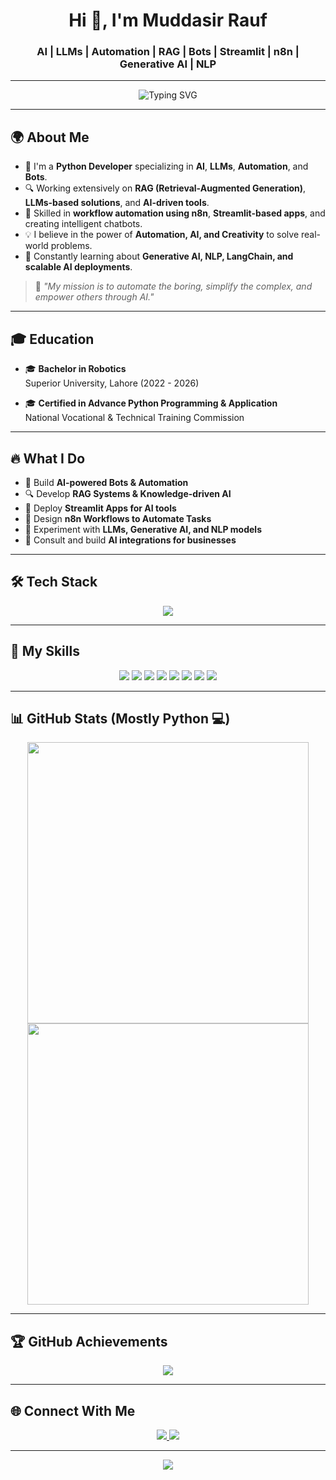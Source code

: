 <h1 align="center">Hi 👋, I'm Muddasir Rauf</h1>
<h3 align="center">AI | LLMs | Automation | RAG | Bots | Streamlit | n8n | Generative AI | NLP</h3>

---

<p align="center">
  <img src="https://readme-typing-svg.demolab.com?font=Fira+Code&size=25&pause=1000&color=00F7C7&center=true&vCenter=true&width=600&lines=AI+Developer+%7C+Automation+Specialist;LLM+Expert+%7C+RAG+Engineer;Streamlit+App+Builder+%7C+Bot+Developer;n8n+Automation+%7C+Problem+Solver;Lifelong+Learner+%7C+Tech+Explorer" alt="Typing SVG">
</p>

---

## 🌍 About Me

- 🚀 I'm a **Python Developer** specializing in **AI**, **LLMs**, **Automation**, and **Bots**.  
- 🔍 Working extensively on **RAG (Retrieval-Augmented Generation)**, **LLMs-based solutions**, and **AI-driven tools**.  
- 🎯 Skilled in **workflow automation using n8n**, **Streamlit-based apps**, and creating intelligent chatbots.  
- 💡 I believe in the power of **Automation, AI, and Creativity** to solve real-world problems.  
- 🌱 Constantly learning about **Generative AI, NLP, LangChain, and scalable AI deployments**.  

> 💬 *"My mission is to automate the boring, simplify the complex, and empower others through AI."*

---

## 🎓 Education
- 🎓 **Bachelor in Robotics**  
   Superior University, Lahore (2022 - 2026)

- 🎓 **Certified in Advance Python Programming & Application**  
   National Vocational & Technical Training Commission

---

## 🔥 What I Do
- 🤖 Build **AI-powered Bots & Automation**
- 🔍 Develop **RAG Systems & Knowledge-driven AI**
- 🚀 Deploy **Streamlit Apps for AI tools**
- 🔄 Design **n8n Workflows to Automate Tasks**
- 🧠 Experiment with **LLMs, Generative AI, and NLP models**
- 💼 Consult and build **AI integrations for businesses**

---

## 🛠 Tech Stack

<p align="center">
  <a href="#"><img src="https://skillicons.dev/icons?i=python,tensorflow,pytorch,git,github,vscode,streamlit,openai,fastapi,langchain&perline=8" /></a>
</p>

---

## 🚀 My Skills

<p align="center">
  <img src="https://img.shields.io/badge/LLMs-000000?style=for-the-badge&logo=openai&logoColor=white"/>
  <img src="https://img.shields.io/badge/RAG-0A192F?style=for-the-badge&logo=readthedocs&logoColor=white"/>
  <img src="https://img.shields.io/badge/Bots-4B8BBE?style=for-the-badge&logo=python&logoColor=white"/>
  <img src="https://img.shields.io/badge/Automation-n8n-orange?style=for-the-badge&logo=n8n&logoColor=white"/>
  <img src="https://img.shields.io/badge/Streamlit-FF4B4B?style=for-the-badge&logo=streamlit&logoColor=white"/>
  <img src="https://img.shields.io/badge/NLP-5B21B6?style=for-the-badge&logo=google&logoColor=white"/>
  <img src="https://img.shields.io/badge/Generative AI-0A192F?style=for-the-badge&logo=openai&logoColor=white"/>
  <img src="https://img.shields.io/badge/LangChain-000000?style=for-the-badge&logoColor=white"/>
</p>

---

## 📊 GitHub Stats (Mostly Python 💻)

<p align="center">
  <img src="https://github-readme-streak-stats.herokuapp.com?user=muddasirrob&theme=tokyonight&hide_border=true" width="450"/>
  <img src="https://github-readme-stats.vercel.app/api?username=muddasirrob&show_icons=true&theme=tokyonight&hide_border=true&count_private=true&hide_rank=true" width="450"/>
</p>

---

## 🏆 GitHub Achievements

<p align="center">
<img src="https://github-profile-trophy.vercel.app/?username=muddasirrob&theme=discord&no-frame=true&no-bg=true&margin-w=10"/>
</p>

---

## 🌐 Connect With Me

<p align="center">
  <a href="https://www.linkedin.com/in/muddasirrob/" target="_blank">
    <img src="https://img.shields.io/badge/LinkedIn-0077B5?style=for-the-badge&logo=linkedin&logoColor=white"/>
  </a>
  <a href="mailto:muddasirrob@gmail.com" target="_blank">
    <img src="https://img.shields.io/badge/Gmail-D14836?style=for-the-badge&logo=gmail&logoColor=white"/>
  </a>
</p>

---

<p align="center">
  <img src="https://komarev.com/ghpvc/?username=muddasirrob&style=for-the-badge&label=Profile+Views&color=00BFFF"/>
</p>

